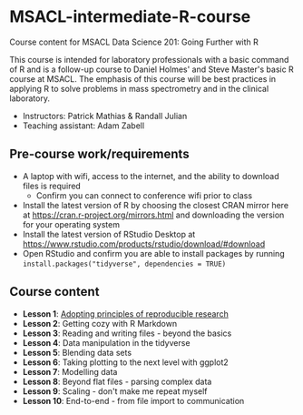 # MSACL-intermediate-R-course
Course content for MSACL Data Science 201: Going Further with R

This course is intended for laboratory professionals with a basic command of R and is a follow-up course to Daniel Holmes' and Steve Master's basic R course at MSACL. The emphasis of this course will be best practices in applying R to solve problems in mass spectrometry and in the clinical laboratory.

- Instructors: Patrick Mathias & Randall Julian
- Teaching assistant: Adam Zabell

## Pre-course work/requirements

- A laptop with wifi, access to the internet, and the ability to download files is required
  - Confirm you can connect to conference wifi prior to class
- Install the latest version of R by choosing the closest CRAN mirror here at https://cran.r-project.org/mirrors.html and downloading the version for your operating system
- Install the latest version of RStudio Desktop at https://www.rstudio.com/products/rstudio/download/#download 
- Open RStudio and confirm you are able to install packages by running `install.packages("tidyverse", dependencies = TRUE)`

## Course content

- **Lesson 1**: [Adopting principles of reproducible research](lesson1/lesson1.Rmd)
- **Lesson 2**: Getting cozy with R Markdown
- **Lesson 3**: Reading and writing files - beyond the basics
- **Lesson 4**: Data manipulation in the tidyverse
- **Lesson 5**: Blending data sets
- **Lesson 6**: Taking plotting to the next level with ggplot2
- **Lesson 7**: Modelling data
- **Lesson 8**: Beyond flat files - parsing complex data
- **Lesson 9**: Scaling - don't make me repeat myself
- **Lesson 10**: End-to-end - from file import to communication